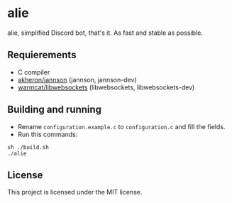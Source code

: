 # alie
alie, simplified Discord bot, that's it. As fast and stable as possible.

## Requierements
+ C compiler
+ [akheron/jannson](https://github.com/akheron/jansson) (jannson, jannson-dev)
+ [warmcat/libwebsockets](https://github.com/warmcat/libwebsockets) (libwebsockets, libwebsockets-dev)

## Building and running
+ Rename `configuration.example.c` to `configuration.c` and fill the fields.
+ Run this commands:
```
sh ./build.sh
./alie
```

## License
This project is licensed under the MIT license.
